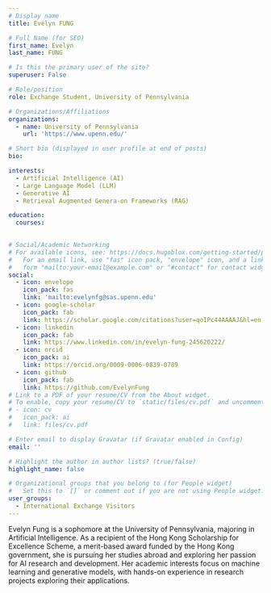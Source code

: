 ```yaml
---
# Display name
title: Evelyn FUNG

# Full Name (for SEO)
first_name: Evelyn 
last_name: FUNG

# Is this the primary user of the site?
superuser: False

# Role/position
role: Exchange Student, University of Pennsylvania

# Organizations/Affiliations
organizations:
  - name: University of Pennsylvania
    url: 'https://www.upenn.edu/'

# Short bio (displayed in user profile at end of posts)
bio: 

interests:
  - Artificial Intelligence (AI)
  - Large Language Model (LLM)
  - Generative AI
  - Retrieval Augmented Genera-on Frameworks (RAG)

education:
  courses:
    

# Social/Academic Networking
# For available icons, see: https://docs.hugoblox.com/getting-started/page-builder/#icons
#   For an email link, use "fas" icon pack, "envelope" icon, and a link in the
#   form "mailto:your-email@example.com" or "#contact" for contact widget.
social:
  - icon: envelope
    icon_pack: fas
    link: 'mailto:evelynfg@sas.upenn.edu'
  - icon: google-scholar
    icon_pack: fab
    link: https://scholar.google.com/citations?user=qoIPc44AAAAJ&hl=en
  - icon: linkedin
    icon_pack: fab
    link: https://www.linkedin.com/in/evelyn-fung-245620222/    
  - icon: orcid
    icon_pack: ai
    link: https://orcid.org/0009-0006-0839-0789
  - icon: github
    icon_pack: fab
    link: https://github.com/EvelynFung 
# Link to a PDF of your resume/CV from the About widget.
# To enable, copy your resume/CV to `static/files/cv.pdf` and uncomment the lines below.
# - icon: cv
#   icon_pack: ai
#   link: files/cv.pdf

# Enter email to display Gravatar (if Gravatar enabled in Config)
email: ''

# Highlight the author in author lists? (true/false)
highlight_name: false

# Organizational groups that you belong to (for People widget)
#   Set this to `[]` or comment out if you are not using People widget.
user_groups:
  - International Exchange Visitors
---
```


Evelyn Fung is a sophomore at the University of Pennsylvania, majoring in Artificial Intelligence. As a recipient of the Hong Kong Scholarship for Excellence Scheme, a merit-based award funded by the Hong Kong government, she is pursuing her studies abroad and exploring her passion for AI research and development. Her academic interests focus on machine learning and generative models, with hands-on experience in research projects exploring their applications.